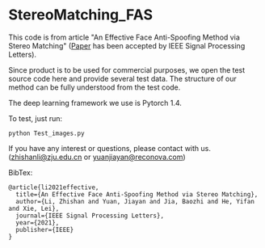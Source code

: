 # StereoMatching_FAS

This code is from article "An Effective Face Anti-Spoofing Method via Stereo Matching" ([Paper](https://ieeexplore.ieee.org/document/9403897) has been accepted by IEEE Signal Processing Letters).

Since product is to be used for commercial purposes, we open the test source code here and provide several test data. The structure of our method can be fully understood from the test code. 

The deep learning framework we use is Pytorch 1.4.

To test, just run:
```
python Test_images.py
```

If you have any interest or questions, please contact with us. (zhishanli@zju.edu.cn or yuanjiayan@reconova.com)

BibTex:
```
@article{li2021effective,
  title={An Effective Face Anti-Spoofing Method via Stereo Matching},
  author={Li, Zhishan and Yuan, Jiayan and Jia, Baozhi and He, Yifan and Xie, Lei},
  journal={IEEE Signal Processing Letters},
  year={2021},
  publisher={IEEE}
}
```
